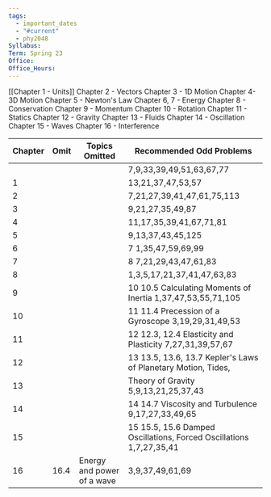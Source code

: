 ```yaml
---
tags:
  - important_dates
  - "#current"
  - phy2048
Syllabus: 
Term: Spring 23
Office: 
Office_Hours:
---
```


[[Chapter 1 - Units]]
Chapter 2 - Vectors
Chapter 3 - 1D Motion
Chapter 4- 3D Motion
Chapter 5 - Newton's Law
Chapter 6, 7 - Energy
Chapter 8 - Conservation
Chapter 9 - Momentum
Chapter 10 - Rotation
Chapter 11 - Statics 
Chapter 12 - Gravity
Chapter 13 - Fluids
Chapter 14 - Oscillation
Chapter 15 - Waves
Chapter 16 - Interference



| Chapter | Omit | Topics Omitted | Recommended Odd Problems |
| ---- | ---- | ---- | ---- |
|  |  |  | 7,9,33,39,49,51,63,67,77 |
| 1 |  |  | 13,21,37,47,53,57 |
| 2 |  |  |  7,21,27,39,41,47,61,75,113 |
| 3 |  |  | 9,21,27,35,49,87  <br> |
| 4 |  |  | 11,17,35,39,41,67,71,81 |
| 5 |  |  | 9,13,37,43,45,125  <br> |
| 6 |  |  | 7 1,35,47,59,69,99  <br> |
| 7 |  |  | 8 7,21,29,43,47,61,83  <br> |
| 8 |  |  | 1,3,5,17,21,37,41,47,63,83  <br> |
| 9 |  |  | 10 10.5 Calculating Moments of Inertia 1,37,47,53,55,71,105  <br> |
| 10 |  |  | 11 11.4 Precession of a Gyroscope 3,19,29,31,49,53  <br> |
| 11 |  |  | 12 12.3, 12.4 Elasticity and Plasticity 7,27,31,39,57,67  <br> |
| 12 |  |  | 13 13.5, 13.6, 13.7 Kepler's Laws of Planetary Motion, Tides, |
| 13 |  |  | Theory of Gravity 5,9,13,21,25,37,43  <br> |
| 14 |  |  | 14 14.7 Viscosity and Turbulence 9,17,27,33,49,65  <br> |
| 15 |  |  | 15 15.5, 15.6 Damped Oscillations, Forced Oscillations 1,7,27,35,41  <br> |
| 16  | 16.4  | Energy and power of a wave |  3,9,37,49,61,69 |
